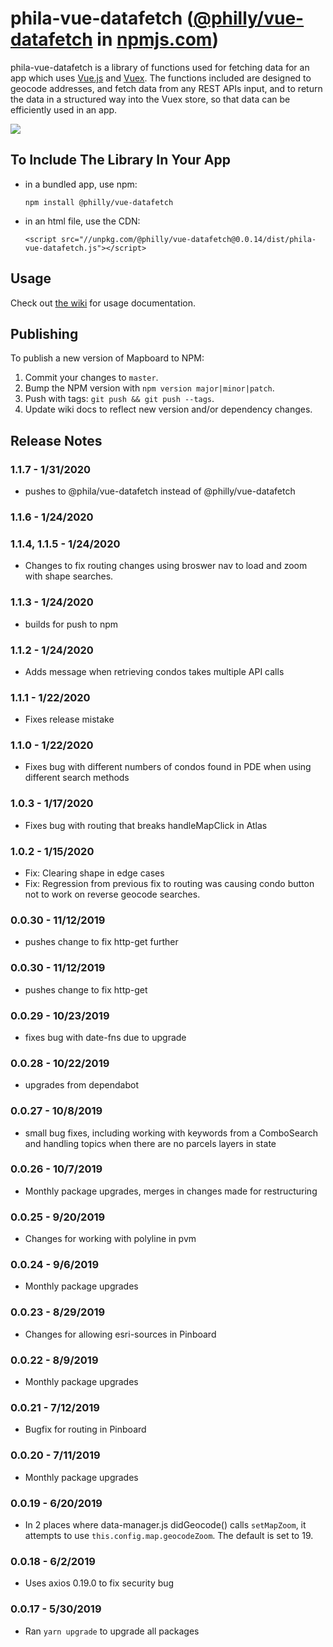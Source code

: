 # phila-vue-datafetch ([@philly/vue-datafetch](https://www.npmjs.com/package/@philly/vue-datafetch) in [npmjs.com](https://npmjs.com))

phila-vue-datafetch is a library of functions used for fetching data for an app which uses [Vue.js](https://vuejs.org/v2/guide/) and [Vuex](https://vuex.vuejs.org/).  The functions included are designed to geocode addresses, and fetch data from any REST APIs input, and to return the data in a structured way into the Vuex store, so that data can be efficiently used in an app.

![](https://s3.amazonaws.com/mapboard-images/phila-vue-datafetch/phila-vue-datafetch.JPG)

## To Include The Library In Your App
* in a bundled app, use npm:

    `npm install @philly/vue-datafetch`

* in an html file, use the CDN:

    `<script src="//unpkg.com/@philly/vue-datafetch@0.0.14/dist/phila-vue-datafetch.js"></script>`


## Usage
Check out [the wiki](https://github.com/CityOfPhiladelphia/phila-vue-datafetch/wiki) for usage documentation.

## Publishing

To publish a new version of Mapboard to NPM:

1. Commit your changes to `master`.
2. Bump the NPM version with `npm version major|minor|patch`.
3. Push with tags: `git push && git push --tags`.
4. Update wiki docs to reflect new version and/or dependency changes.


## Release Notes

### 1.1.7 - 1/31/2020

* pushes to @phila/vue-datafetch instead of @philly/vue-datafetch

### 1.1.6 - 1/24/2020

### 1.1.4, 1.1.5 - 1/24/2020

* Changes to fix routing changes using broswer nav to load and zoom with shape searches.

### 1.1.3 - 1/24/2020

* builds for push to npm

### 1.1.2 - 1/24/2020

* Adds message when retrieving condos takes multiple API calls

### 1.1.1 - 1/22/2020

* Fixes release mistake

### 1.1.0 - 1/22/2020

* Fixes bug with different numbers of condos found in PDE when using different search methods

### 1.0.3 - 1/17/2020

* Fixes bug with routing that breaks handleMapClick in Atlas

### 1.0.2 - 1/15/2020

* Fix: Clearing shape in edge cases
* Fix: Regression from previous fix to routing was causing condo button not to work on reverse geocode searches.

### 0.0.30 - 11/12/2019

* pushes change to fix http-get further

### 0.0.30 - 11/12/2019

* pushes change to fix http-get

### 0.0.29 - 10/23/2019

* fixes bug with date-fns due to upgrade

### 0.0.28 - 10/22/2019

* upgrades from dependabot

### 0.0.27 - 10/8/2019

* small bug fixes, including working with keywords from a ComboSearch and handling topics when there are no parcels layers in state

### 0.0.26 - 10/7/2019

* Monthly package upgrades, merges in changes made for restructuring

### 0.0.25 - 9/20/2019

* Changes for working with polyline in pvm

### 0.0.24 - 9/6/2019

* Monthly package upgrades

### 0.0.23 - 8/29/2019

* Changes for allowing esri-sources in Pinboard

### 0.0.22 - 8/9/2019

* Monthly package upgrades

### 0.0.21 - 7/12/2019

* Bugfix for routing in Pinboard

### 0.0.20 - 7/11/2019

* Monthly package upgrades

### 0.0.19 - 6/20/2019

* In 2 places where data-manager.js didGeocode() calls `setMapZoom`, it attempts to use `this.config.map.geocodeZoom`. The default is set to 19.

### 0.0.18 - 6/2/2019

* Uses axios 0.19.0 to fix security bug

### 0.0.17 - 5/30/2019

* Ran `yarn upgrade` to upgrade all packages

